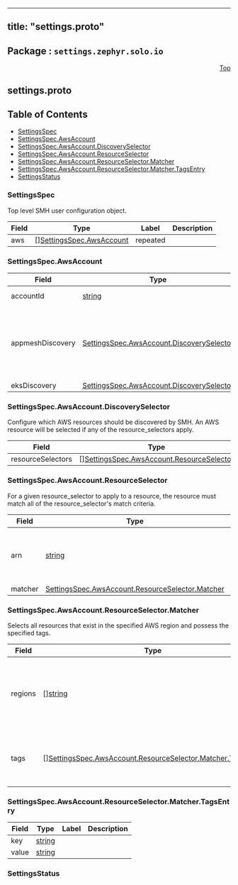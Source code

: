 
---
title: "settings.proto"
---

## Package : `settings.zephyr.solo.io`



<a name="top"></a>

<a name="API Reference for settings.proto"></a>
<p align="right"><a href="#top">Top</a></p>

## settings.proto


## Table of Contents
  - [SettingsSpec](#settings.zephyr.solo.io.SettingsSpec)
  - [SettingsSpec.AwsAccount](#settings.zephyr.solo.io.SettingsSpec.AwsAccount)
  - [SettingsSpec.AwsAccount.DiscoverySelector](#settings.zephyr.solo.io.SettingsSpec.AwsAccount.DiscoverySelector)
  - [SettingsSpec.AwsAccount.ResourceSelector](#settings.zephyr.solo.io.SettingsSpec.AwsAccount.ResourceSelector)
  - [SettingsSpec.AwsAccount.ResourceSelector.Matcher](#settings.zephyr.solo.io.SettingsSpec.AwsAccount.ResourceSelector.Matcher)
  - [SettingsSpec.AwsAccount.ResourceSelector.Matcher.TagsEntry](#settings.zephyr.solo.io.SettingsSpec.AwsAccount.ResourceSelector.Matcher.TagsEntry)
  - [SettingsStatus](#settings.zephyr.solo.io.SettingsStatus)







<a name="settings.zephyr.solo.io.SettingsSpec"></a>

### SettingsSpec
Top level SMH user configuration object.


| Field | Type | Label | Description |
| ----- | ---- | ----- | ----------- |
| aws | [][SettingsSpec.AwsAccount](#settings.zephyr.solo.io.SettingsSpec.AwsAccount) | repeated |  |






<a name="settings.zephyr.solo.io.SettingsSpec.AwsAccount"></a>

### SettingsSpec.AwsAccount



| Field | Type | Label | Description |
| ----- | ---- | ----- | ----------- |
| accountId | [string](#string) |  | AWS account ID. |
| appmeshDiscovery | [SettingsSpec.AwsAccount.DiscoverySelector](#settings.zephyr.solo.io.SettingsSpec.AwsAccount.DiscoverySelector) |  | For unspecified or null fields, discovery will not run for the corresponding AWS resource type. |
| eksDiscovery | [SettingsSpec.AwsAccount.DiscoverySelector](#settings.zephyr.solo.io.SettingsSpec.AwsAccount.DiscoverySelector) |  |  |






<a name="settings.zephyr.solo.io.SettingsSpec.AwsAccount.DiscoverySelector"></a>

### SettingsSpec.AwsAccount.DiscoverySelector
Configure which AWS resources should be discovered by SMH. An AWS resource will be selected if any of the resource_selectors apply.


| Field | Type | Label | Description |
| ----- | ---- | ----- | ----------- |
| resourceSelectors | [][SettingsSpec.AwsAccount.ResourceSelector](#settings.zephyr.solo.io.SettingsSpec.AwsAccount.ResourceSelector) | repeated |  |






<a name="settings.zephyr.solo.io.SettingsSpec.AwsAccount.ResourceSelector"></a>

### SettingsSpec.AwsAccount.ResourceSelector
For a given resource_selector to apply to a resource, the resource must match all of the resource_selector's match criteria.


| Field | Type | Label | Description |
| ----- | ---- | ----- | ----------- |
| arn | [string](#string) |  | AWS resource ARN that directly references a resource. |
| matcher | [SettingsSpec.AwsAccount.ResourceSelector.Matcher](#settings.zephyr.solo.io.SettingsSpec.AwsAccount.ResourceSelector.Matcher) |  |  |






<a name="settings.zephyr.solo.io.SettingsSpec.AwsAccount.ResourceSelector.Matcher"></a>

### SettingsSpec.AwsAccount.ResourceSelector.Matcher
Selects all resources that exist in the specified AWS region and possess the specified tags.


| Field | Type | Label | Description |
| ----- | ---- | ----- | ----------- |
| regions | [][string](#string) | repeated | AWS regions, e.g. us-east-2. If unspecified, select across all regions. |
| tags | [][SettingsSpec.AwsAccount.ResourceSelector.Matcher.TagsEntry](#settings.zephyr.solo.io.SettingsSpec.AwsAccount.ResourceSelector.Matcher.TagsEntry) | repeated | AWS resource tags. If unspecified, match any tags. |






<a name="settings.zephyr.solo.io.SettingsSpec.AwsAccount.ResourceSelector.Matcher.TagsEntry"></a>

### SettingsSpec.AwsAccount.ResourceSelector.Matcher.TagsEntry



| Field | Type | Label | Description |
| ----- | ---- | ----- | ----------- |
| key | [string](#string) |  |  |
| value | [string](#string) |  |  |






<a name="settings.zephyr.solo.io.SettingsStatus"></a>

### SettingsStatus






 <!-- end messages -->

 <!-- end enums -->

 <!-- end HasExtensions -->

 <!-- end services -->

